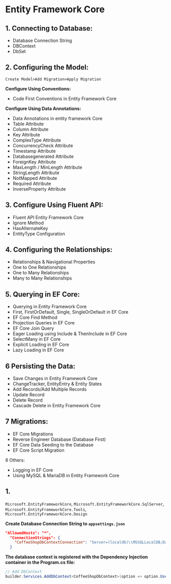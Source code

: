 # Entity Framework Core 

## 1.	Connecting to Database:
   - Database Connection String
   - DBContext
   - DbSet

## 2. Configuring the Model: 
`Create Model>Add Migration>Apply Migration`

**Configure Using Conventions:**
   - Code First Conventions in Entity Framework Core

**Configure Using Data Annotations:**
  - Data Annotations in entity framework Core
  - Table Attribute
  - Column Attribute
  - Key Attribute
  - ComplexType Attribute
  - ConcurrencyCheck Attribute
  - Timestamp Attribute
  - Databasegenerated Attribute
  - ForeignKey Attribute
  - MaxLength / MinLength Attribute
  - StringLength Attribute
  - NotMapped Attribute
  - Required Attribute
  - InverseProperty Attribute

## 3. Configure Using Fluent API:
  - Fluent API Entity Framework Core
  - Ignore Method
  - HasAlternateKey
  - EntityType Configuration

## 4. Configuring the Relationships:
   - Relationships & Navigational Properties
   - One to One Relationships
   - One to Many Relationships
   - Many to Many Relationships

## 5. Querying in EF Core:
   - Querying in Entity Framework Core
   - First, FirstOrDefault, Single, SingleOrDefault in EF Core
   - EF Core Find Method
   - Projection Queries in EF Core
   - EF Core Join Query
   - Eager Loading using Include & ThenInclude in EF Core
   - SelectMany in EF Core
   - Explicit Loading in EF Core
   - Lazy Loading in EF Core

## 6	Persisting the Data:
   - Save Changes in Entity Framework Core
   - ChangeTracker, EntityEntry & Entity States
   - Add Records/Add Multiple Records
   - Update Record
   - Delete Record
   - Cascade Delete in Entity Framework Core

## 7	Migrations:
 - EF Core Migrations
 - Reverse Engineer Database (Database First)
 - EF Core Data Seeding to the Database
 - EF Core Script Migration

8	Others:
 - Logging in EF Core
 - Using MySQL & MariaDB in Entity Framework Core



## 1. 
`Microsoft.EntityFrameworkCore`, `Microsoft.EntityFrameworkCore.SqlServer`,  `Microsoft.EntityFrameworkCore.Tools`, `Microsoft.EntityFrameworkCore.Design`

**Create Database Connection String to `appsettings.json`**
```json
"AllowedHosts": "*",
  "ConnectionStrings": {
    "CoffeeShopDbContextConnection": "Server=(localdb)\\MSSQLLocalDB;Database=DatabaseName;Trusted_Connection=True;MultipleActiveResultSets=true"
  }
```
**The database context is registered with the Dependency Injection container in the Program.cs file:**
```c#
// Add DbContext
builder.Services.AddDbContext<CoffeeShopDbContext>(option => option.UseSqlServer(builder.Configuration.GetConnectionString("CoffeeShopDbContextConnection")));
```


















